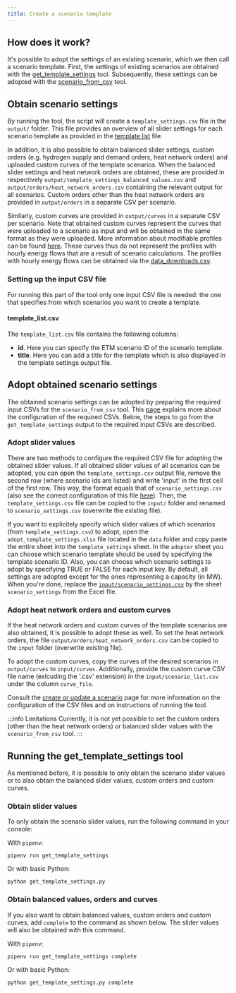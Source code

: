 ```yaml
---
title: Create a scenario template
---
```

## How does it work?
It's possible to adopt the settings of an existing scenario, which we then call a scenario template. First, the settings of existing scenarios are obtained with the [get_template_settings](#running-the-get_template_settings-tool) tool. Subsequently, these settings can be adopted with the [scenario_from_csv](creating-and-updating#scenariosettingscsv) tool. 

## Obtain scenario settings
By running the tool, the script will create a `template_settings.csv` file in the `output/` folder. This file provides an overview of all slider settings for each scenario template as provided in the [template list](#template_listcsv) file. 

In addition, it is also possible to obtain balanced slider settings, custom orders (e.g. hydrogen supply and demand orders, heat network orders) and uploaded custom curves of the template scenarios. When the balanced slider settings and heat network orders are obtained, these are provided in respectively `output/template_settings_balanced_values.csv` and `output/orders/heat_network_orders.csv` containing the relevant output for all scenarios. Custom orders other than the heat network orders are provided in `output/orders` in a separate CSV per scenario. 

Similarly, custom curves are provided in `output/curves` in a separate CSV per scenario. Note that obtained custom curves represent the curves that were uploaded to a scenario as input and will be obtained in the same format as they were uploaded. More information about modifiable profiles can be found [here](https://docs.energytransitionmodel.com/main/curves#modifying-profiles). These curves thus do not represent the profiles with hourly energy flows that are a result of scenario calculations. The profiles with hourly energy flows can be obtained via the [data_downloads.csv](retrieving-data#data_downloadscsv).

### Setting up the input CSV file
For running this part of the tool only one input CSV file is needed: the one that specifies from which
scenarios you want to create a template.

#### template_list.csv
The `template_list.csv` file contains the following columns:

 * **id**. Here you can specify the ETM scenario ID of the scenario template.
 * **title**. Here you can add a title for the template which is also displayed in the template settings output file.

## Adopt obtained scenario settings
The obtained scenario settings can be adopted by preparing the required input CSVs for the `scenario_from_csv` tool. This [page](creating-and-updating) explains more about the configuration of the required CSVs. Below, the steps to go from the `get_template_settings` output to the required input CSVs are described. 

### Adopt slider values
There are two methods to configure the required CSV file for adopting the obtained slider values. If all obtained slider values of all scenarios can be adopted, you can open the `template_settings.csv` output file, remove the second row (where scenario ids are listed) and write 'input' in the first cell of the first row. This way, the format equals that of `scenario_settings.csv` (also see the correct configuration of this file [here](creating-and-updating#scenario_settingscsv)). Then, the `template_settings.csv` file can be copied to the `input/` folder and renamed to `scenario_settings.csv` (overwrite the existing file). 

 If you want to explicitely specify which slider values of which scenarios (from `template_settings.csv`) to adopt, open the `adopt_template_settings.xlsx` file located in the `data` folder and copy paste the entire sheet into the `template_settings` sheet. In the `adopter` sheet you can choose which scenario template should be used by specifying the template scenario ID. Also, you can choose which scenario settings to adopt by specifying TRUE or FALSE for each input key. By default, all settings are adopted except for the ones representing a capacity (in MW). When you're done, replace the [`input/scenario_settings.csv`](creating-and-updating#scenariosettingscsv) by the sheet `scenario_settings` from the Excel file. 
 
### Adopt heat network orders and custom curves
If the heat network orders and custom curves of the template scenarios are also obtained, it is possible to adopt these as well. To set the heat network orders, the file `output/orders/heat_network_orders.csv` can be copied to the `input` folder (overwrite existing file). 

To adopt the custom curves, copy the curves of the desired scenarios in `output/curves` to `input/curves`. Additionally, provide the custom curve CSV file name (exlcuding the '.csv' extension) in the `input/scenario_list.csv` under the column `curve_file`. 

Consult the [create or update a scenario](creating-and-updating) page for more information on the configuration of the CSV files and on instructions of running the tool. 

:::info Limitations
Currently, it is not yet possible to set the custom orders (other than the heat network orders) or balanced slider values with the `scenario_from_csv` tool.
:::


## Running the get_template_settings tool
As mentioned before, it is possible to only obtain the scenario slider values or to also obtain the balanced slider values, custom orders and custom curves. 

### Obtain slider values
To only obtain the scenario slider values, run the following command in your console:

With `pipenv`:
```
pipenv run get_template_settings
```

Or with basic Python:
```
python get_template_settings.py
```

### Obtain balanced values, orders and curves
If you also want to obtain balanced values, custom orders and custom curves, add `complete` to the command as shown below. The slider values will also be obtained with this command. 

With `pipenv`:
```
pipenv run get_template_settings complete
```

Or with basic Python:
```
python get_template_settings.py complete
```
